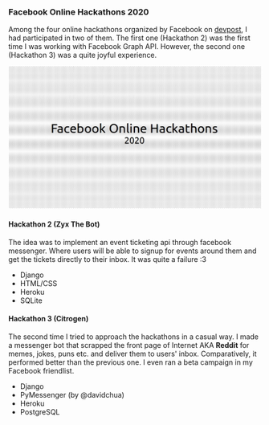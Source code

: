 ### Facebook Online Hackathons 2020

Among the four online hackathons organized by Facebook on [devpost](www.devpost.com), I had participated in two of them. The first one (Hackathon 2) was the first time I was working with Facebook Graph API. However, the second one (Hackathon 3) was a quite joyful experience.

![cover](foh.jpg)

#### Hackathon 2 (Zyx The Bot)
The idea was to implement an event ticketing api through facebook messenger. Where users will be able to signup for events around them and get the tickets directly to their inbox. It was quite a failure :3

- Django
- HTML/CSS
- Heroku
- SQLite

#### Hackathon 3 (Citrogen)
The second time I tried to approach the hackathons in a casual way. I made a messenger bot that scrapped the front page of Internet AKA **Reddit** for memes, jokes, puns etc. and deliver them to users' inbox. Comparatively, it performed better than the previous one. I even ran a beta campaign in my Facebook friendlist.

- Django
- PyMessenger (by @davidchua)
- Heroku
- PostgreSQL


